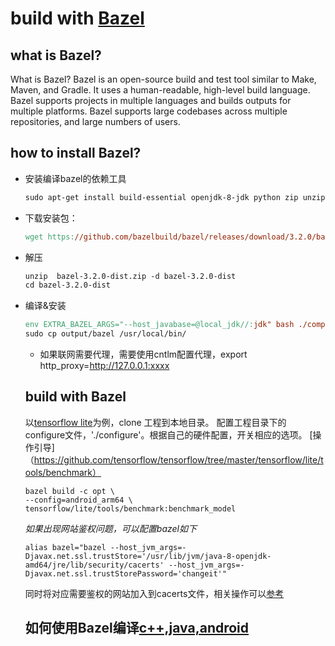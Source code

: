 # build with [Bazel](https://docs.bazel.build/versions/master/bazel-overview.html)
## what is Bazel?
What is Bazel?
Bazel is an open-source build and test tool similar to Make, Maven, and Gradle. It uses a human-readable, high-level build language. Bazel supports projects in multiple languages and builds outputs for multiple platforms. Bazel supports large codebases across multiple repositories, and large numbers of users.
## how to install Bazel?
* 安装编译bazel的依赖工具

  ```makefile
  sudo apt-get install build-essential openjdk-8-jdk python zip unzip
  ```
  
* 下载安装包：

  ```makefile
  wget https://github.com/bazelbuild/bazel/releases/download/3.2.0/bazel-3.2.0-dist.zip --no-check-certificate
  ```
  
* 解压

   ```makefile
   unzip  bazel-3.2.0-dist.zip -d bazel-3.2.0-dist
   cd bazel-3.2.0-dist
   ```

* 编译&安装

  ```makefile
  env EXTRA_BAZEL_ARGS="--host_javabase=@local_jdk//:jdk" bash ./compile.sh
  sudo cp output/bazel /usr/local/bin/
  ```
  
  * 如果联网需要代理，需要使用cntlm配置代理，export http_proxy=http://127.0.0.1:xxxx
  
  ## build with Bazel
  以[tensorflow lite](https://github.com/tensorflow/tensorflow.git)为例，clone 工程到本地目录。
  配置工程目录下的configure文件，'./configure'。根据自己的硬件配置，开关相应的选项。
  [操作引导]（https://github.com/tensorflow/tensorflow/tree/master/tensorflow/lite/tools/benchmark）
  ```
  bazel build -c opt \
  --config=android_arm64 \
  tensorflow/lite/tools/benchmark:benchmark_model
  ```
  *如果出现网站鉴权问题，可以配置bazel如下*
  ```
  alias bazel="bazel --host_jvm_args=-Djavax.net.ssl.trustStore='/usr/lib/jvm/java-8-openjdk-amd64/jre/lib/security/cacerts' --host_jvm_args=-Djavax.net.ssl.trustStorePassword='changeit'"
  ```
  同时将对应需要鉴权的网站加入到cacerts文件，相关操作可以[参考](https://blog.csdn.net/wangjunjun2008/article/details/37662851)
  
  ## 如何使用Bazel编译[c++,java,android](https://docs.bazel.build/versions/master/bazel-overview.html#how-do-i-get-started)  
  
